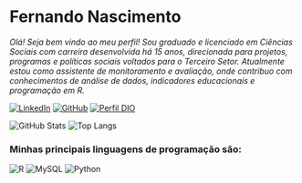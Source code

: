 # Fernando Nascimento

_Olá! Seja bem vindo ao meu perfil! Sou graduado e licenciado em Ciências Sociais com carreira desenvolvida há 15 anos, direcionada para projetos, programas e políticas sociais voltados para o Terceiro Setor. Atualmente estou como assistente de monitoramento e avaliação, onde contribuo com conhecimentos de análise de dados, indicadores educacionais e programação em R._

[![LinkedIn](https://img.shields.io/badge/LinkedIn-0077B5?style=for-the-badge&logo=linkedin&logoColor=white)](https://www.linkedin.com/in/fernando-nascimento-soc/) [![GitHub](https://img.shields.io/badge/GitHub-100000?style=for-the-badge&logo=github&logoColor=white)](https://github.com/Oakwid) [![Perfil DIO](https://img.shields.io/badge/-Meu%20Perfil%20na%20DIO-30A3DC?style=for-the-badge)](https://web.dio.me/users/fernando_cs_rj/)

![GitHub Stats](https://github-readme-stats.vercel.app/api?username=Oakwid&theme=monokai&show_icons=true) ![Top Langs](https://github-readme-stats-git-masterrstaa-rickstaa.vercel.app/api/top-langs/?username=Oakwid&bg_color=000&border_color=30A3DC&title_color=E94D5F&text_color=FFF)

### Minhas principais linguagens de programação são:

![R](https://img.shields.io/badge/R-276DC3?style=for-the-badge&logo=r&logoColor=white) ![MySQL](https://img.shields.io/badge/MySQL-00000F?style=for-the-badge&logo=mysql&logoColor=white) ![Python](https://img.shields.io/badge/python-3670A0?style=for-the-badge&logo=python&logoColor=ffdd54)

